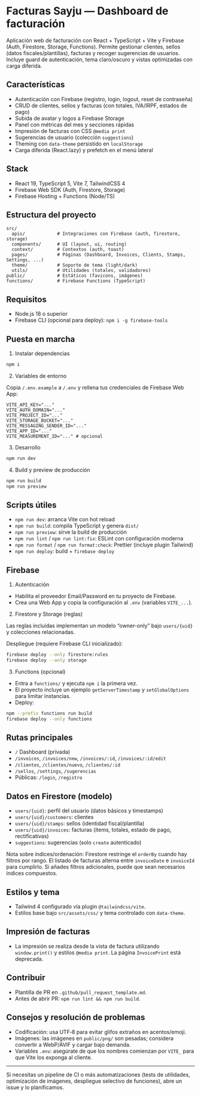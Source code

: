 # Facturas Sayju — Dashboard de facturación

Aplicación web de facturación con React + TypeScript + Vite y Firebase (Auth, Firestore, Storage, Functions). Permite gestionar clientes, sellos (datos fiscales/plantillas), facturas y recoger sugerencias de usuarios. Incluye guard de autenticación, tema claro/oscuro y vistas optimizadas con carga diferida.

## Características

- Autenticación con Firebase (registro, login, logout, reset de contraseña)
- CRUD de clientes, sellos y facturas (con totales, IVA/IRPF, estados de pago)
- Subida de avatar y logos a Firebase Storage
- Panel con métricas del mes y secciones rápidas
- Impresión de facturas con CSS `@media print`
- Sugerencias de usuario (colección `suggestions`)
- Theming con `data-theme` persistido en `localStorage`
- Carga diferida (React.lazy) y prefetch en el menú lateral

## Stack

- React 19, TypeScript 5, Vite 7, TailwindCSS 4
- Firebase Web SDK (Auth, Firestore, Storage)
- Firebase Hosting + Functions (Node/TS)

## Estructura del proyecto

```
src/
  apis/            # Integraciones con Firebase (auth, firestore, storage)
  components/      # UI (layout, ui, routing)
  context/         # Contextos (auth, toast)
  pages/           # Páginas (Dashboard, Invoices, Clients, Stamps, Settings, ...)
  theme/           # Soporte de tema (light/dark)
  utils/           # Utilidades (totales, validadores)
public/            # Estáticos (favicons, imágenes)
functions/         # Firebase Functions (TypeScript)
```

## Requisitos

- Node.js 18 o superior
- Firebase CLI (opcional para deploy): `npm i -g firebase-tools`

## Puesta en marcha

1) Instalar dependencias

```bash
npm i
```

2) Variables de entorno

Copia `/.env.example` a `/.env` y rellena tus credenciales de Firebase Web App:

```
VITE_API_KEY="..."
VITE_AUTH_DOMAIN="..."
VITE_PROJECT_ID="..."
VITE_STORAGE_BUCKET="..."
VITE_MESSAGING_SENDER_ID="..."
VITE_APP_ID="..."
VITE_MEASUREMENT_ID="..." # opcional
```

3) Desarrollo

```bash
npm run dev
```

4) Build y preview de producción

```bash
npm run build
npm run preview
```

## Scripts útiles

- `npm run dev`: arranca Vite con hot reload
- `npm run build`: compila TypeScript y genera `dist/`
- `npm run preview`: sirve la build de producción
- `npm run lint` / `npm run lint:fix`: ESLint con configuración moderna
- `npm run format` / `npm run format:check`: Prettier (incluye plugin Tailwind)
- `npm run deploy`: build + `firebase deploy`

## Firebase

1) Autenticación

- Habilita el proveedor Email/Password en tu proyecto de Firebase.
- Crea una Web App y copia la configuración al `.env` (variables `VITE_...`).

2) Firestore y Storage (reglas)

Las reglas incluidas implementan un modelo “owner-only” bajo `users/{uid}` y colecciones relacionadas.

Despliegue (requiere Firebase CLI inicializado):

```bash
firebase deploy --only firestore:rules
firebase deploy --only storage
```

3) Functions (opcional)

- Entra a `functions/` y ejecuta `npm i` la primera vez.
- El proyecto incluye un ejemplo `getServerTimestamp` y `setGlobalOptions` para limitar instancias.
- Deploy:

```bash
npm --prefix functions run build
firebase deploy --only functions
```

## Rutas principales

- `/` Dashboard (privada)
- `/invoices`, `/invoices/new`, `/invoices/:id`, `/invoices/:id/edit`
- `/clientes`, `/clientes/nuevo`, `/clientes/:id`
- `/sellos`, `/settings`, `/sugerencias`
- Públicas: `/login`, `/registro`

## Datos en Firestore (modelo)

- `users/{uid}`: perfil del usuario (datos básicos y timestamps)
- `users/{uid}/customers`: clientes
- `users/{uid}/stamps`: sellos (identidad fiscal/plantilla)
- `users/{uid}/invoices`: facturas (items, totales, estado de pago, rectificativas)
- `suggestions`: sugerencias (solo `create` autenticado)

Nota sobre índices/ordenación: Firestore restringe el `orderBy` cuando hay filtros por rango. El listado de facturas alterna entre `invoiceDate` e `invoiceId` para cumplirlo. Si añades filtros adicionales, puede que sean necesarios índices compuestos.

## Estilos y tema

- Tailwind 4 configurado vía plugin `@tailwindcss/vite`.
- Estilos base bajo `src/assets/css/` y tema controlado con `data-theme`.

## Impresión de facturas

- La impresión se realiza desde la vista de factura utilizando `window.print()` y estilos `@media print`. La página `InvoicePrint` está deprecada.

## Contribuir

- Plantilla de PR en `.github/pull_request_template.md`.
- Antes de abrir PR: `npm run lint && npm run build`.

## Consejos y resolución de problemas

- Codificación: usa UTF‑8 para evitar glifos extraños en acentos/emoji.
- Imágenes: las imágenes en `public/png/` son pesadas; considera convertir a WebP/AVIF y cargar bajo demanda.
- Variables `.env`: asegúrate de que los nombres comienzan por `VITE_` para que Vite los exponga al cliente.

---

Si necesitas un pipeline de CI o más automatizaciones (tests de utilidades, optimización de imágenes, despliegue selectivo de funciones), abre un issue y lo planificamos.

